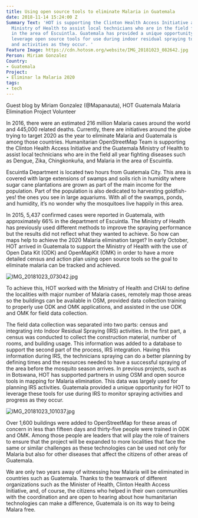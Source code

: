 ```yaml
---
title: Using open source tools to eliminate Malaria in Guatemala
date: 2018-11-14 15:24:00 Z
Summary Text: 'HOT is supporting the Clinton Health Access Initiative and the Guatemala
  Ministry of Health to assist local technicians who are in the field fighting Malaria
  in the area of Escuintla. Guatemala has provided a unique opportunity for HOT to
  leverage open source tools for use during indoor residual spraying to monitor progress
  and activities as they occur. '
Feature Image: https://cdn.hotosm.org/website/IMG_20181023_082642.jpg
Person: Miriam Gonzalez
Country:
- Guatemala
Project:
- Eliminar la Malaria 2020
tags:
- tech
---
```


Guest blog by Miriam Gonzalez (@Mapanauta), HOT Guatemala Malaria Elimination Project Volunteer

In 2016, there were an estimated 216 million Malaria cases around the world and 445,000 related deaths. Currently, there are initiatives around the globe trying to target 2020 as the year to eliminate Malaria and Guatemala is among those countries.  Humanitarian OpenStreetMap Team is supporting the Clinton Health Access Initiative and the Guatemala Ministry of Health to assist local technicians who are in the field all year fighting diseases such as Dengue, Zika, Chingkonkuña, and Malaria in the area of Escuintla. 

Escuintla Department is located two hours from Guatemala City. This area is covered with large extensions of swamps and soils rich in humidity where sugar cane plantations are grown as part of the main income for the population. Part of the population is also dedicated to harvesting goldfish- yes! the ones you see in large aquariums. With all of the swamps, ponds, and humidity, it’s no wonder why the mosquitoes live happily in this area.
 
In 2015, 5,437 confirmed cases were reported in Guatemala, with approximately 66% in the department of Escuintla. The Ministry of Health has previously used different methods to improve the spraying performance but the results did not reflect what they wanted to achieve. So how can maps help to achieve the 2020 Malaria elimination target? In early October, HOT arrived in Guatemala to support the Ministry of Health with the use of Open Data Kit (ODK) and OpenMapKit (OMK) in order to have a more detailed census and action plan using open source tools so the goal to eliminate malaria can be tracked and achieved. 

![IMG_20181023_073042.jpg](https://cdn.hotosm.org/website/IMG_20181023_073042.jpg)

To achieve this, HOT worked with the Ministry of Health and CHAI to define the localities with major number of Malaria cases, remotely map those areas so the buildings can be available in OSM, provided data collection training to properly use ODK and OMK applications, and assisted in the use ODK and OMK for field data collection.

The field data collection was separated into two parts: census and integrating into Indoor Residual Spraying (IRS) activities. In the first part, a census was conducted to collect the construction material, number of rooms, and building usage. This information was added to a database to support the second part of the process, IRS integration. Having this information during IRS, the technicians spraying can do a better planning by defining times and the resources needed to have a successful spraying of the area before the mosquito season arrives. In previous projects, such as in Botswana, HOT has supported partners in using OSM and open source tools in mapping for Malaria elimination. This data was largely used for planning IRS activities. Guatemala provided a unique opportunity for HOT to leverage these tools for use during IRS to monitor spraying activities and progress as they occur.

![IMG_20181023_101037.jpg](https://cdn.hotosm.org/website/IMG_20181023_101037.jpg)

Over 1,600 buildings were added to OpenStreetMap for these areas of concern in less than fifteen days and thirty-five people were trained in ODK and OMK. Among those people are leaders that will play the role of trainers to ensure that the project will be expanded to more localities that face the same or similar challenges as these technologies can be used not only for Malaria but also for other diseases that affect the citizens of other areas of Guatemala.
 
We are only two years away of witnessing how Malaria will be eliminated in countries such as Guatemala. Thanks to the teamwork of different organizations such as the Minister of Health, Clinton Health Access Initiative, and, of course, the citizens who helped in their own communities with the coordination and are open to hearing about how humanitarian technologies can make a difference, Guatemala is on its way to being Malara free.